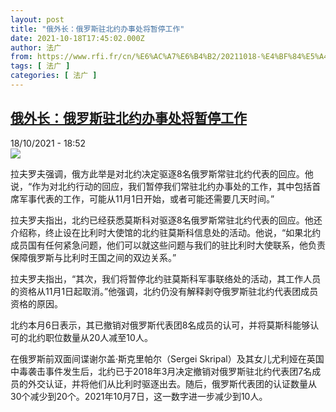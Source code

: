 ```yaml
---
layout: post
title: "俄外长：俄罗斯驻北约办事处将暂停工作"
date: 2021-10-18T17:45:02.000Z
author: 法广
from: https://www.rfi.fr/cn/%E6%AC%A7%E6%B4%B2/20211018-%E4%BF%84%E5%A4%96%E9%95%BF-%E4%BF%84%E7%BD%97%E6%96%AF%E9%A9%BB%E5%8C%97%E7%BA%A6%E5%8A%9E%E4%BA%8B%E5%A4%84%E5%B0%86%E6%9A%82%E5%81%9C%E5%B7%A5%E4%BD%9C
tags: [ 法广 ]
categories: [ 法广 ]
---
```

<!--1634579102000-->
[俄外长：俄罗斯驻北约办事处将暂停工作](https://www.rfi.fr/cn/%E6%AC%A7%E6%B4%B2/20211018-%E4%BF%84%E5%A4%96%E9%95%BF-%E4%BF%84%E7%BD%97%E6%96%AF%E9%A9%BB%E5%8C%97%E7%BA%A6%E5%8A%9E%E4%BA%8B%E5%A4%84%E5%B0%86%E6%9A%82%E5%81%9C%E5%B7%A5%E4%BD%9C)
------

<div>
<div>18/10/2021 - 18:52</div><img src="https://s.rfi.fr/media/display/4b584c22-2519-11ea-8f10-005056a98db9/2019-12-10t233210z_117416877_rc2nsd9imu8n_rtrmadp_3_usa-russia_0.jpg"><div >                    <p>拉夫罗夫强调，俄方此举是对北约决定驱逐8名俄罗斯常驻北约代表的回应。他说，“作为对北约行动的回应，我们暂停我们常驻北约办事处的工作，其中包括首席军事代表的工作，可能从11月1日开始，或者可能还需要几天时间。”</p><p>拉夫罗夫指出，北约已经获悉莫斯科对驱逐8名俄罗斯常驻北约代表的回应。他还介绍称，终止设在比利时大使馆的北约驻莫斯科信息处的活动。他说，“如果北约成员国有任何紧急问题，他们可以就这些问题与我们的驻比利时大使联系，他负责保障俄罗斯与比利时王国之间的双边关系。”</p><p>拉夫罗夫指出，“其次，我们将暂停北约驻莫斯科军事联络处的活动，其工作人员的资格从11月1日起取消。”他强调，北约仍没有解释剥夺俄罗斯驻北约代表团成员资格的原因。</p><p>北约本月6日表示，其已撤销对俄罗斯代表团8名成员的认可，并将莫斯科能够认可的北约职位数量从20人减至10人。</p><p>在俄罗斯前双面间谍谢尔盖·斯克里帕尔（Sergei Skripal）及其女儿尤利娅在英国中毒袭击事件发生后，北约已于2018年3月决定撤销对俄罗斯驻北约代表团7名成员的外交认证，并将他们从比利时驱逐出去。随后，俄罗斯代表团的认证数量从30个减少到20个。2021年10月7日，这一数字进一步减少到10人。</p>                                            <div data-selfpromo-newsletter>    </div>    <div data-selfpromo-app>    </div>                </div>
</div>
